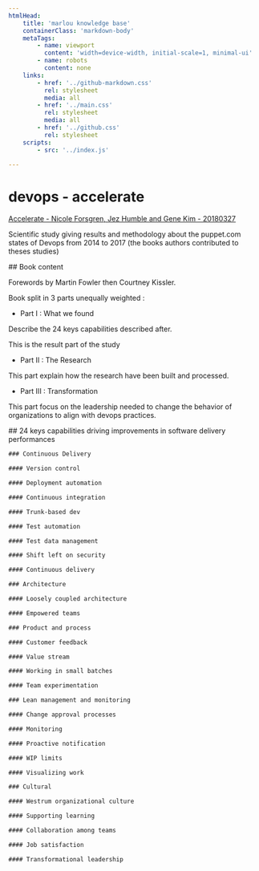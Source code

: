 ```yaml
---
htmlHead:
    title: 'marlou knowledge base' 
    containerClass: 'markdown-body'
    metaTags:
        - name: viewport
          content: 'width=device-width, initial-scale=1, minimal-ui'
        - name: robots
          content: none
    links:
        - href: '../github-markdown.css'
          rel: stylesheet
          media: all
        - href: '../main.css'
          rel: stylesheet
          media: all
        - href: '../github.css'
          rel: stylesheet
    scripts:
        - src: '../index.js'

---
```


# devops - accelerate

[Accelerate - Nicole Forsgren, Jez Humble and Gene Kim - 20180327](https://itrevolution.com/book/accelerate/)

Scientific study giving results and methodology about the puppet.com states of Devops from 2014 to 2017 (the books authors contributed to theses studies)

## Book content

Forewords by Martin Fowler then Courtney Kissler.

Book split in 3 parts unequally weighted :

- Part I : What we found

Describe the 24 keys capabilities described after.

This is the result part of the study

- Part II : The Research

This part explain how the research have been built and processed.

- Part III : Transformation

This part focus on the leadership needed to change the behavior of organizations to align with devops practices.

## 24 keys capabilities driving improvements in software delivery performances

```txt
### Continuous Delivery

#### Version control

#### Deployment automation

#### Continuous integration

#### Trunk-based dev

#### Test automation

#### Test data management

#### Shift left on security

#### Continuous delivery

### Architecture

#### Loosely coupled architecture

#### Empowered teams

### Product and process

#### Customer feedback

#### Value stream

#### Working in small batches

#### Team experimentation

### Lean management and monitoring

#### Change approval processes

#### Monitoring

#### Proactive notification

#### WIP limits

#### Visualizing work

### Cultural

#### Westrum organizational culture

#### Supporting learning

#### Collaboration among teams

#### Job satisfaction

#### Transformational leadership
```
